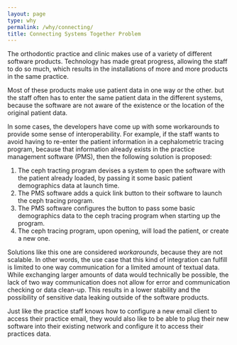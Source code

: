 ```yaml
---
layout: page
type: why
permalink: /why/connecting/
title: Connecting Systems Together Problem
---
```


The orthodontic practice and clinic makes use of a variety of different software products. Technology has made great progress, allowing the staff to do so much, which results in the installations of more and more products in the same practice.

Most of these products make use patient data in one way or the other. but the staff often has to enter the same patient data in the different systems, because the software are not aware of the existence or the location of the original patient data.

In some cases, the developers have come up with some workarounds to provide some sense of interoperability. For example, if the staff wants to avoid having to re-enter the patient information in a cephalometric tracing program, because that information already exists in the practice management software (PMS), then the following solution is proposed:

1. The ceph tracting program devises a system to open the software with the patient already loaded, by passing it some basic patient demographics data at launch time.
1. The PMS software adds a quick link button to their software to launch the ceph tracing program.
1. The PMS software configures the button to pass some basic demographics data to the ceph tracing program when starting up the program.
1. The ceph tracing program, upon opening, will load the patient, or create a new one.

Solutions like this one are considered _workarounds_, because they are not scalable. In other words, the use case that this kind of integration can fulfill is limited to one way communication for a limited amount of textual data. While exchanging larger amounts of data would technically be possible, the lack of two way communication does not allow for error and communication checking or data clean-up. This results in a lower stability and the possibility of sensitive data leaking outside of the software products.

Just like the practice staff knows how to configure a new email client to access their practice email, they would also like to be able to plug their new software into their existing network and configure it to access their practices data.